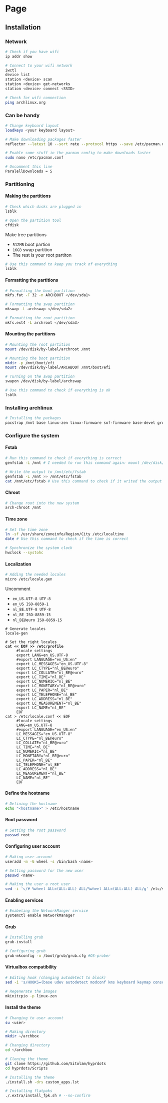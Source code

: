 # Page

## Installation

### Network

```bash
# Check if you have wifi
ip addr show

# Connect to your wifi network
iwctl
device list 
station <device> scan
station <device> get-networks
station <device> connect <SSID>

# Check for wifi connection
ping archlinux.org
```

### Can be handy

```bash
# Change keyboard layout
loadkeys <your keyboard layout>

# Make downloading packages faster
reflector --latest 10 --sort rate --protocol https --save /etc/pacman.d/mirrorlist
```

```bash
# Enable some stuff in the pacman config to make downloads faster
sudo nano /etc/pacman.conf

# Uncomment this line
ParalellDownloads = 5
```

### Partitioning

#### Making the partitions

```bash
# Check which disks are plugged in
lsblk

# Open the partition tool
cfdisk
```

Make tree partitions

* `512MB` boot partion
* `16GB` swap partition
* The rest is your root partiton

```bash
# Use this command to keep you track of everything
lsblk
```

#### Formatting the partitions

```bash
# Formatting the boot partition
mkfs.fat -F 32 -n ARCHBOOT </dev/sda1>

# Formatting the swap partition
mkswap -L archswap </dev/sda2>

# Formatting the root partition
mkfs.ext4 -L archroot </dev/sda3>
```

#### Mounting the partitions

```bash
# Mounting the root partition
mount /dev/disk/by-label/archroot /mnt

# Mounting the boot partition
mkdir -p /mnt/boot/efi
mount /dev/disk/by-label/ARCHBOOT /mnt/boot/efi

# Turning on the swap partition
swapon /dev/disk/by-label/archswap

# Use this command to check if everything is ok
lsblk
```

### Installing archlinux

```bash
# Installing the packages
pacstrap /mnt base linux-zen linux-firmware sof-firmware base-devel grub efibootmgr micro git networkmanager
```

### Configure the system

#### Fstab

```bash
# Run this command to check if everything is correct
genfstab -L /mnt # I needed to run this command again: mount /dev/disk/by-label/ARCHBOOT /mnt/boot/efi

# Write the output to /mnt/etc/fstab
genfstab -L /mnt >> /mnt/etc/fstab
cat /mnt/etc/fstab # Use this command to check if it writed the output
```

#### Chroot

```bash
# Change root into the new system
arch-chroot /mnt
```

#### Time zone

```bash
# Set the time zone
ln -sf /usr/share/zoneinfo/Region/City /etc/localtime
date # Use this command to check if the time is correct

# Synchronize the system clock
hwclock --systohc
```

#### Localization

```bash
# Adding the needed locales
micro /etc/locale.gen
```

Uncomment

* `en_US.UTF-8 UTF-8`
* `en_US ISO-8859-1`
* `nl_BE.UTF-8 UTF-8`
* `nl_BE ISO-8859-15`
* `nl_BE@euro ISO-8859-15`

<pre class="language-bash"><code class="lang-bash"># Generate locales
locale-gen

# Set the right locales
<strong>cat &#x3C;&#x3C; EOF >> /etc/profile
</strong>     #locale settings
     export LANG=en_US.UTF-8
     #export LANGUAGE="en_US:en"
     export LC_MESSAGES="en_US.UTF-8"
     export LC_CTYPE="nl_BE@euro"
     export LC_COLLATE="nl_BE@euro"
     export LC_TIME="nl_BE"
     export LC_NUMERIC="nl_BE"
     export LC_MONETARY="nl_BE@euro"
     export LC_PAPER="nl_BE"
     export LC_TELEPHONE="nl_BE"
     export LC_ADDRESS="nl_BE"
     export LC_MEASUREMENT="nl_BE"
     export LC_NAME="nl_BE"
     EOF
cat > /etc/locale.conf &#x3C;&#x3C; EOF
     #locale settings
     LANG=en_US.UTF-8
     #export LANGUAGE="en_US:en"
     LC_MESSAGES="en_US.UTF-8"
     LC_CTYPE="nl_BE@euro"
     LC_COLLATE="nl_BE@euro"
     LC_TIME="nl_BE"
     LC_NUMERIC="nl_BE"
     LC_MONETARY="nl_BE@euro"
     LC_PAPER="nl_BE"
     LC_TELEPHONE="nl_BE"
     LC_ADDRESS="nl_BE"
     LC_MEASUREMENT="nl_BE"
     LC_NAME="nl_BE"
     EOF
</code></pre>

#### Define the hostname

```bash
# Defining the hostname
echo "<hostname>" > /etc/hostname
```

#### Root password

```bash
# Setting the root password
passwd root
```

#### Configuring user account

```bash
# Making user account
useradd -m -G wheel -s /bin/bash <name>

# Setting password for the new user
passwd <name>

# Making the user a root user
sed -i 's/# %wheel ALL=(ALL:ALL) ALL/%wheel ALL=(ALL:ALL) ALL/g' /etc/sudoers
```

#### Enabling  services

```bash
# Enabeling the NetworkManger service
systemctl enable NetworkManager
```

#### Grub

```bash
# Installing grub
grub-install

# Configuring grub
grub-mkconfig -o /boot/grub/grub.cfg #OS-prober
```

#### Virtualbox compatibility

```bash
# Editing hook (changing autodetect to block)
sed -i 's/HOOKS=(base udev autodetect modconf kms keyboard keymap consolefont block filesystems fsck)/HOOKS=(base udev block modconf kms keyboard keymap consolefont autodetect filesystems fsck)/g' /etc/mkinitcpio.conf

# Regenerate the images
mkinitcpio -p linux-zen
```

#### Install the theme

```bash
# Changing to user account
su <user>

# Making directory
mkdir ~/archbox

# Changing directory
cd ~/archbox

# Cloning the theme
git clone https://github.com/Sitolam/hyprdots
cd hyprdots/Scripts

# Installing the theme
./install.sh -drs custom_apps.lst

# Installing flatpaks
./.extra/install_fpk.sh # --no-confirm
```
